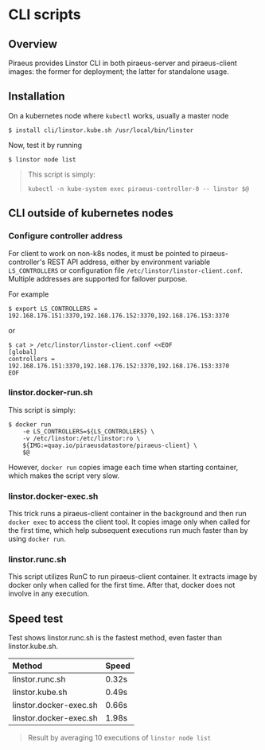 # CLI scripts
## Overview
Piraeus provides Linstor CLI in both piraeus-server and piraeus-client images: the former for deployment; the latter for standalone usage. 

## Installation
On a kubernetes node where `kubectl` works, usually a master node
```
$ install cli/linstor.kube.sh /usr/local/bin/linstor
```
Now, test it by running
```
$ linstor node list
```

> This script is simply:
>```
>kubectl -n kube-system exec piraeus-controller-0 -- linstor $@
>```

## CLI outside of kubernetes nodes

### Configure controller address

For client to work on non-k8s nodes, it must be pointed to piraeus-controller's REST API address, either by environment variable `LS_CONTROLLERS` or configuration file `/etc/linstor/linstor-client.conf`. Multiple addresses are supported for failover purpose.

For example
```
$ export LS_CONTROLLERS = 192.168.176.151:3370,192.168.176.152:3370,192.168.176.153:3370
```
or
```
$ cat > /etc/linstor/linstor-client.conf <<EOF
[global]
controllers = 192.168.176.151:3370,192.168.176.152:3370,192.168.176.153:3370
EOF
```

### linstor.docker-run.sh

This script is simply:
```
$ docker run
    -e LS_CONTROLLERS=${LS_CONTROLLERS} \
    -v /etc/linstor:/etc/linstor:ro \
    ${IMG:=quay.io/piraeusdatastore/piraeus-client} \
    $@
```
However, `docker run` copies image each time when starting container, which makes the script very slow.

### linstor.docker-exec.sh

This trick runs a piraeus-client container in the background and then run `docker exec` to access the client tool. It copies image only when called for the first time, which help subsequent executions run much faster than by using `docker run`.

### linstor.runc.sh

This script utilizes RunC to run piraeus-client container. It extracts image by docker only when called for the first time. After that, docker does not involve in any execution.

## Speed test

Test shows linstor.runc.sh is the fastest method, even faster than linstor.kube.sh.

| Method                 | Speed |
| :----------------------|:------|
| linstor.runc.sh        | 0.32s |
| linstor.kube.sh        | 0.49s |
| linstor.docker-exec.sh | 0.66s |
| linstor.docker-exec.sh | 1.98s |

>Result by averaging 10 executions of `linstor node list`